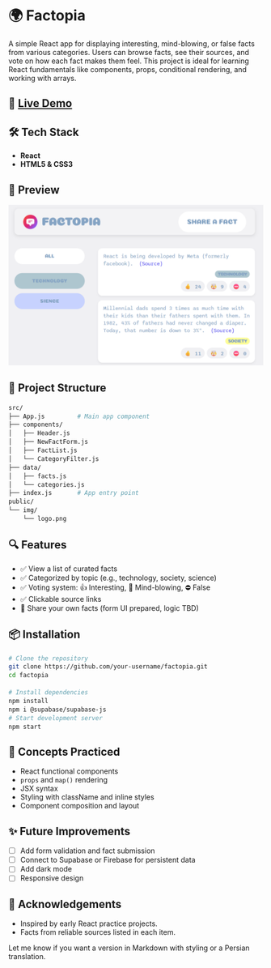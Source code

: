 # 🌍 Factopia

A simple React app for displaying interesting, mind-blowing, or false facts from various categories. Users can browse facts, see their sources, and vote on how each fact makes them feel. This project is ideal for learning React fundamentals like components, props, conditional rendering, and working with arrays.

## 🚀 [Live Demo](https://factopia-sch.vercel.app/)

## 🛠️ Tech Stack

- **React**
- **HTML5 & CSS3**

## 📸 Preview

![alt text](public/img/factopia.png)

## 📂 Project Structure

```bash
src/
├── App.js         # Main app component
├── components/
│   ├── Header.js
│   ├── NewFactForm.js
│   ├── FactList.js
│   └── CategoryFilter.js
├── data/
│   ├── facts.js
│   └── categories.js
├── index.js       # App entry point
public/
└── img/
    └── logo.png
```

## 🔍 Features

- ✅ View a list of curated facts
- ✅ Categorized by topic (e.g., technology, society, science)
- ✅ Voting system: 👍 Interesting, 🤯 Mind-blowing, ⛔️ False
- ✅ Clickable source links
- 🚧 Share your own facts (form UI prepared, logic TBD)

## 📦 Installation

```bash
# Clone the repository
git clone https://github.com/your-username/factopia.git
cd factopia

# Install dependencies
npm install
npm i @supabase/supabase-js
# Start development server
npm start
```

## 🧠 Concepts Practiced

- React functional components
- `props` and `map()` rendering
- JSX syntax
- Styling with className and inline styles
- Component composition and layout

## ✨ Future Improvements

- [ ] Add form validation and fact submission
- [ ] Connect to Supabase or Firebase for persistent data
- [ ] Add dark mode
- [ ] Responsive design

## 🙌 Acknowledgements

- Inspired by early React practice projects.
- Facts from reliable sources listed in each item.

Let me know if you want a version in Markdown with styling or a Persian translation.

